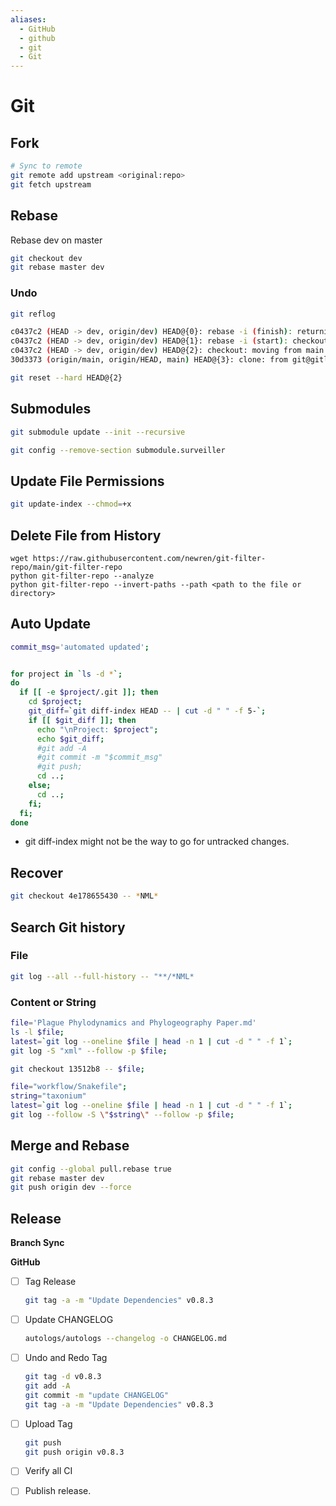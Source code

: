 ```yaml
---
aliases:
  - GitHub
  - github
  - git
  - Git
---
```


# Git

## Fork

```bash
# Sync to remote
git remote add upstream <original:repo>
git fetch upstream
```

## Rebase

Rebase dev on master

```bash
git checkout dev
git rebase master dev
```

### Undo

```bash
git reflog

c0437c2 (HEAD -> dev, origin/dev) HEAD@{0}: rebase -i (finish): returning to refs/heads/dev
c0437c2 (HEAD -> dev, origin/dev) HEAD@{1}: rebase -i (start): checkout refs/remotes/origin/dev
c0437c2 (HEAD -> dev, origin/dev) HEAD@{2}: checkout: moving from main to dev
30d3373 (origin/main, origin/HEAD, main) HEAD@{3}: clone: from git@gitlab.cscscience.ca:keaton/git-training-documentation.git

git reset --hard HEAD@{2}
```

## Submodules

```bash
git submodule update --init --recursive
```

```bash
git config --remove-section submodule.surveiller
```
## Update File Permissions

```bash
git update-index --chmod=+x 
```

## Delete File from History


```
wget https://raw.githubusercontent.com/newren/git-filter-repo/main/git-filter-repo
python git-filter-repo --analyze
python git-filter-repo --invert-paths --path <path to the file or directory>
```

## Auto Update


```bash
commit_msg='automated updated';


for project in `ls -d *`; 
do 
  if [[ -e $project/.git ]]; then   
    cd $project;
    git_diff=`git diff-index HEAD -- | cut -d " " -f 5-`;
    if [[ $git_diff ]]; then 
	  echo "\nProject: $project";
      echo $git_diff;
      #git add -A
      #git commit -m "$commit_msg"
      #git push;
      cd ..;
    else;
      cd ..;
    fi;
  fi; 
done
```

- git diff-index might not be the way to go for untracked changes.

## Recover

```bash
git checkout 4e178655430 -- *NML*
```

## Search Git history

### File

```bash
git log --all --full-history -- "**/*NML*
```

### Content or String

```bash
file='Plague Phylodynamics and Phylogeography Paper.md'
ls -l $file;
latest=`git log --oneline $file | head -n 1 | cut -d " " -f 1`;
git log -S "xml" --follow -p $file;

git checkout 13512b8 -- $file;
```

```bash
file="workflow/Snakefile";
string="taxonium"
latest=`git log --oneline $file | head -n 1 | cut -d " " -f 1`;
git log --follow -S \"$string\" --follow -p $file;
```

## Merge and Rebase

```bash
git config --global pull.rebase true
git rebase master dev
git push origin dev --force
```

## Release

**Branch Sync**

**GitHub**

- [ ] Tag Release

	```bash
	git tag -a -m "Update Dependencies" v0.8.3
	```

- [ ] Update CHANGELOG

	```bash
	autologs/autologs --changelog -o CHANGELOG.md
	```

- [ ] Undo and Redo Tag

	```bash
	git tag -d v0.8.3
	git add -A
	git commit -m "update CHANGELOG"
	git tag -a -m "Update Dependencies" v0.8.3
	```

- [ ] Upload Tag

	```bash
	git push
	git push origin v0.8.3
	```

- [ ] Verify all CI
- [ ] Publish release.
